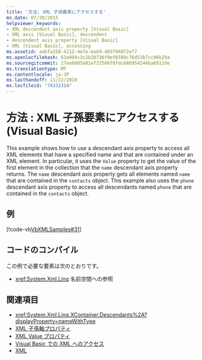 ```yaml
---
title: '方法: XML 子孫要素にアクセスする'
ms.date: 07/20/2015
helpviewer_keywords:
- XML descendent axis property [Visual Basic]
- XML axis [Visual Basic], descendent
- descendent axis property [Visual Basic]
- XML [Visual Basic], accessing
ms.assetid: aabfa258-4112-4e7e-bab9-403f96072ef7
ms.openlocfilehash: 63a094c3c2b20736f0ef6589c76d53b7cc96b29a
ms.sourcegitcommit: 17ee6605e01ef32506f8fdc686954244ba6911de
ms.translationtype: MT
ms.contentlocale: ja-JP
ms.lasthandoff: 11/22/2019
ms.locfileid: "74332314"
---
```

# <a name="how-to-access-xml-descendant-elements-visual-basic"></a>方法 : XML 子孫要素にアクセスする (Visual Basic)
This example shows how to use a descendant axis property to access all XML elements that have a specified name and that are contained under an XML element. In particular, it uses the `Value` property to get the value of the first element in the collection that the `name` descendant axis property returns. The `name` descendant axis property gets all elements named `name` that are contained in the `contacts` object. This example also uses the `phone` descendant axis property to access all descendants named `phone` that are contained in the `contacts` object.  
  
## <a name="example"></a>例  
 [!code-vb[VbXMLSamples#31](~/samples/snippets/visualbasic/VS_Snippets_VBCSharp/VbXMLSamples/VB/XMLSamples13.vb#31)]  
  
## <a name="compiling-the-code"></a>コードのコンパイル  
 この例で必要な要素は次のとおりです。  
  
- <xref:System.Xml.Linq> 名前空間への参照  
  
## <a name="see-also"></a>関連項目

- <xref:System.Xml.Linq.XContainer.Descendants%2A?displayProperty=nameWithType>
- [XML 子孫軸プロパティ](../../../../visual-basic/language-reference/xml-axis/xml-descendant-axis-property.md)
- [XML Value プロパティ](../../../../visual-basic/language-reference/xml-axis/xml-value-property.md)
- [Visual Basic での XML へのアクセス](../../../../visual-basic/programming-guide/language-features/xml/accessing-xml.md)
- [XML](../../../../visual-basic/programming-guide/language-features/xml/index.md)
